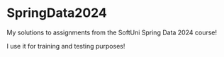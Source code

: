 # SpringData2024

My solutions to assignments from the SoftUni Spring Data 2024 course!

I use it for training and testing purposes!